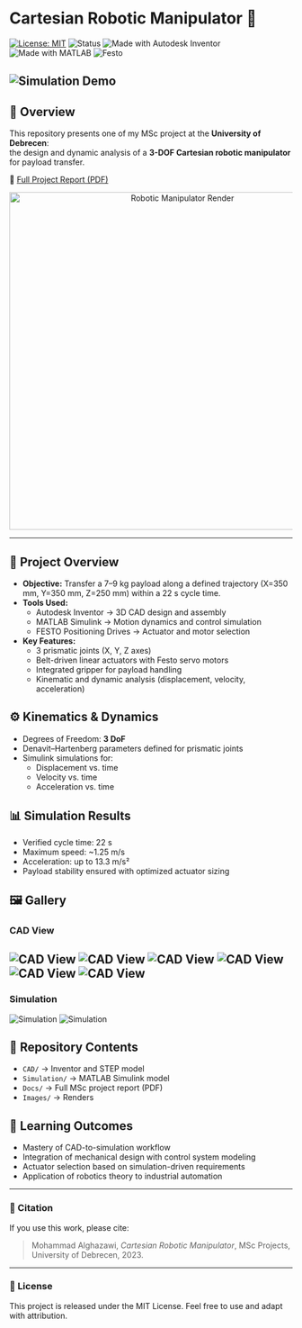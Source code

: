 # Cartesian Robotic Manipulator 🚀

[![License: MIT](https://img.shields.io/badge/License-MIT-green.svg)](LICENSE)
![Status](https://img.shields.io/badge/Status-Completed-blue)
![Made with Autodesk Inventor](https://img.shields.io/badge/CAD-Autodesk%20Inventor-orange)
![Made with MATLAB](https://img.shields.io/badge/Simulation-MATLAB%20Simulink-yellow)
![Festo](https://img.shields.io/badge/Actuators-Festo-lightgrey)

![Simulation Demo](Images/manipulator_demo.gif)
---

## 📌 Overview
This repository presents one of my MSc project at the **University of Debrecen**:  
the design and dynamic analysis of a **3-DOF Cartesian robotic manipulator** for payload transfer.

📄 [Full Project Report (PDF)](Docs/CartesianManipulator_Report.pdf)


<p align="center">
  <img src="Images/hero_render.png" alt="Robotic Manipulator Render" width="600"/>
</p>

---

## 📖 Project Overview
- **Objective:** Transfer a 7–9 kg payload along a defined trajectory (X=350 mm, Y=350 mm, Z=250 mm) within a 22 s cycle time.
- **Tools Used:** 
  - Autodesk Inventor → 3D CAD design and assembly
  - MATLAB Simulink → Motion dynamics and control simulation
  - FESTO Positioning Drives → Actuator and motor selection
- **Key Features:**
  - 3 prismatic joints (X, Y, Z axes)
  - Belt-driven linear actuators with Festo servo motors
  - Integrated gripper for payload handling
  - Kinematic and dynamic analysis (displacement, velocity, acceleration)

## ⚙️ Kinematics & Dynamics
- Degrees of Freedom: **3 DoF**
- Denavit–Hartenberg parameters defined for prismatic joints
- Simulink simulations for:
  - Displacement vs. time
  - Velocity vs. time
  - Acceleration vs. time

## 📊 Simulation Results
- Verified cycle time: 22 s
- Maximum speed: ~1.25 m/s
- Acceleration: up to 13.3 m/s²
- Payload stability ensured with optimized actuator sizing

## 🖼️ Gallery
### CAD View
![CAD View](Images/image_06.png)
![CAD View](Images/image_07.png)
![CAD View](Images/image_08.png)
![CAD View](Images/image_04.png)
![CAD View](Images/image_02.png)
![CAD View](Images/image_05.png)
---
### Simulation
![Simulation](Images/model_simulation.png)
![Simulation](Images/manipulator_simulation.png)

## 📂 Repository Contents
- `CAD/` → Inventor and STEP model
- `Simulation/` → MATLAB Simulink model
- `Docs/` → Full MSc project report (PDF)
- `Images/` → Renders 

## 📌 Learning Outcomes
- Mastery of CAD-to-simulation workflow
- Integration of mechanical design with control system modeling
- Actuator selection based on simulation-driven requirements
- Application of robotics theory to industrial automation

---

### 🔖 Citation
If you use this work, please cite:
> Mohammad Alghazawi, *Cartesian Robotic Manipulator*, MSc Projects, University of Debrecen, 2023.

---

### 📜 License
This project is released under the MIT License. Feel free to use and adapt with attribution.

